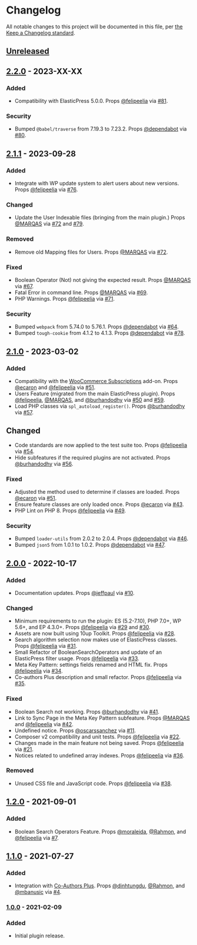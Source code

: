 # Changelog

All notable changes to this project will be documented in this file, per [the Keep a Changelog standard](http://keepachangelog.com/).

## [Unreleased]

<!--
### Added
### Changed
### Deprecated
### Removed
### Fixed
### Security
-->

## [2.2.0] - 2023-XX-XX

### Added
- Compatibility with ElasticPress 5.0.0. Props [@felipeelia](https://github.com/felipeelia) via [#81](https://github.com/10up/ElasticPress/pull/81).

### Security
- Bumped `@babel/traverse` from 7.19.3 to 7.23.2. Props [@dependabot](https://github.com/dependabot) via [#80](https://github.com/10up/ElasticPressLabs/pull/80).


## [2.1.1] - 2023-09-28

### Added
- Integrate with WP update system to alert users about new versions. Props [@felipeelia](https://github.com/felipeelia) via [#76](https://github.com/10up/ElasticPress/pull/76).

### Changed
- Update the User Indexable files (bringing from the main plugin.) Props [@MARQAS](https://github.com/MARQAS) via [#72](https://github.com/10up/ElasticPress/pull/72) and [#79](https://github.com/10up/ElasticPress/pull/79).

### Removed
- Remove old Mapping files for Users. Props [@MARQAS](https://github.com/MARQAS) via [#72](https://github.com/10up/ElasticPress/pull/72).

### Fixed
- Boolean Operator (Not) not giving the expected result. Props [@MARQAS](https://github.com/MARQAS) via [#67](https://github.com/10up/ElasticPress/pull/67).
- Fatal Error in command line. Props [@MARQAS](https://github.com/MARQAS) via [#69](https://github.com/10up/ElasticPress/pull/69).
- PHP Warnings. Props [@felipeelia](https://github.com/felipeelia) via [#71](https://github.com/10up/ElasticPress/pull/71).

### Security
- Bumped `webpack` from 5.74.0 to 5.76.1. Props [@dependabot](https://github.com/dependabot) via [#64](https://github.com/10up/ElasticPressLabs/pull/64).
- Bumped `tough-cookie` from 4.1.2 to 4.1.3. Props [@dependabot](https://github.com/dependabot) via [#78](https://github.com/10up/ElasticPressLabs/pull/78).

## [2.1.0] - 2023-03-02

### Added
- Compatibility with the [WooCommerce Subscriptions](https://woocommerce.com/products/woocommerce-subscriptions/) add-on. Props [@ecaron](https://github.com/ecaron) and [@felipeelia](https://github.com/felipeelia) via [#51](https://github.com/10up/ElasticPressLabs/pull/51).
- Users Feature (migrated from the main ElasticPress plugin). Props [@felipeelia](https://github.com/felipeelia), [@MARQAS](https://github.com/MARQAS), and [@burhandodhy](https://github.com/burhandodhy) via [#50](https://github.com/10up/ElasticPressLabs/pull/50) and [#59](https://github.com/10up/ElasticPressLabs/pull/50).
- Load PHP classes via `spl_autoload_register()`. Props [@burhandodhy](https://github.com/burhandodhy) via [#57](https://github.com/10up/ElasticPressLabs/pull/57).

## Changed
- Code standards are now applied to the test suite too. Props [@felipeelia](https://github.com/felipeelia) via [#54](https://github.com/10up/ElasticPressLabs/pull/54).
- Hide subfeatures if the required plugins are not activated. Props [@burhandodhy](https://github.com/burhandodhy) via [#56](https://github.com/10up/ElasticPressLabs/pull/56).

### Fixed
- Adjusted the method used to determine if classes are loaded. Props [@ecaron](https://github.com/ecaron) via [#51](https://github.com/10up/ElasticPressLabs/pull/51).
- Ensure feature classes are only loaded once. Props [@ecaron](https://github.com/ecaron) via [#43](https://github.com/10up/ElasticPressLabs/pull/43).
- PHP Lint on PHP 8. Props [@felipeelia](https://github.com/felipeelia) via [#49](https://github.com/10up/ElasticPressLabs/pull/49).

### Security
- Bumped `loader-utils` from 2.0.2 to 2.0.4. Props [@dependabot](https://github.com/dependabot) via [#46](https://github.com/10up/ElasticPressLabs/pull/46).
- Bumped `json5` from 1.0.1 to 1.0.2. Props [@dependabot](https://github.com/dependabot) via [#47](https://github.com/10up/ElasticPressLabs/pull/46).

## [2.0.0] - 2022-10-17

### Added
- Documentation updates. Props [@jeffpaul](https://github.com/jeffpaul) via [#10](https://github.com/10up/ElasticPressLabs/pull/10).

### Changed
- Minimum requirements to run the plugin: ES (5.2-7.10), PHP 7.0+, WP 5.6+, and EP 4.3.0+. Props [@felipeelia](https://github.com/felipeelia) via [#29](https://github.com/10up/ElasticPressLabs/pull/29) and [#30](https://github.com/10up/ElasticPressLabs/pull/30).
- Assets are now built using 10up Toolkit. Props [@felipeelia](https://github.com/felipeelia) via [#28](https://github.com/10up/ElasticPressLabs/pull/28).
- Search algorithm selection now makes use of ElasticPress classes. Props [@felipeelia](https://github.com/felipeelia) via [#31](https://github.com/10up/ElasticPressLabs/pull/31).
- Small Refactor of BooleanSearchOperators and update of an ElasticPress filter usage. Props [@felipeelia](https://github.com/felipeelia) via [#33](https://github.com/10up/ElasticPressLabs/pull/33).
- Meta Key Pattern: settings fields renamed and HTML fix. Props [@felipeelia](https://github.com/felipeelia) via [#34](https://github.com/10up/ElasticPressLabs/pull/34).
- Co-authors Plus description and small refactor. Props [@felipeelia](https://github.com/felipeelia) via [#35](https://github.com/10up/ElasticPressLabs/pull/35).

### Fixed
- Boolean Search not working. Props [@burhandodhy](https://github.com/burhandodhy) via [#41](https://github.com/10up/ElasticPressLabs/pull/41).
- Link to Sync Page in the Meta Key Pattern subfeature. Props [@MARQAS](https://github.com/MARQAS) and [@felipeelia](https://github.com/felipeelia) via [#42](https://github.com/10up/ElasticPressLabs/pull/42).
- Undefined notice. Props [@oscarssanchez](https://github.com/oscarssanchez) via [#11](https://github.com/10up/ElasticPressLabs/pull/11).
- Composer v2 compatibility and unit tests. Props [@felipeelia](https://github.com/felipeelia) via [#22](https://github.com/10up/ElasticPressLabs/pull/22).
- Changes made in the main feature not being saved. Props [@felipeelia](https://github.com/felipeelia) via [#21](https://github.com/10up/ElasticPressLabs/pull/21).
- Notices related to undefined array indexes. Props [@felipeelia](https://github.com/felipeelia) via [#36](https://github.com/10up/ElasticPressLabs/pull/36).

### Removed
- Unused CSS file and JavaScript code. Props [@felipeelia](https://github.com/felipeelia) via [#38](https://github.com/10up/ElasticPressLabs/pull/38).

## [1.2.0] - 2021-09-01
### Added
- Boolean Search Operators Feature. Props [@moraleida](https://github.com/moraleida), [@Rahmon](https://github.com/Rahmon), and [@felipeelia](https://github.com/felipeelia) via [#7](https://github.com/10up/ElasticPressLabs/pull/7).

## [1.1.0] - 2021-07-27
### Added
- Integration with [Co-Authors Plus](https://wordpress.org/plugins/co-authors-plus/). Props [@dinhtungdu](https://github.com/dinhtungdu), [@Rahmon](https://github.com/Rahmon), and [@mbanusic](https://github.com/mbanusic) via [#4](https://github.com/10up/ElasticPressLabs/pull/4).

### [1.0.0] - 2021-02-09
### Added
- Initial plugin release.

[Unreleased]: https://github.com/10up/ElasticPressLabs/compare/trunk...develop
[2.2.0]: https://github.com/10up/ElasticPressLabs/compare/2.1.1...2.2.0
[2.1.1]: https://github.com/10up/ElasticPressLabs/compare/2.1.0...2.1.1
[2.1.0]: https://github.com/10up/ElasticPressLabs/compare/2.0.0...2.1.0
[2.0.0]: https://github.com/10up/ElasticPressLabs/compare/1.2.0...2.0.0
[1.2.0]: https://github.com/10up/ElasticPressLabs/compare/1.1.0...1.2.0
[1.1.0]: https://github.com/10up/ElasticPressLabs/compare/1.0.0...1.1.0
[1.0.0]: https://github.com/10up/ElasticPressLabs/releases/tag/1.0.0
